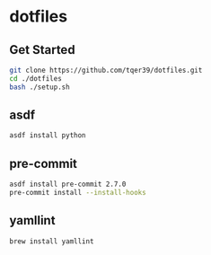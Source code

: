 # dotfiles

## Get Started

```bash
git clone https://github.com/tqer39/dotfiles.git
cd ./dotfiles
bash ./setup.sh
```

## asdf

```bash
asdf install python
```

## pre-commit

```bash
asdf install pre-commit 2.7.0
pre-commit install --install-hooks
```

## yamllint

```bash
brew install yamllint
```

